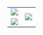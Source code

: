 
<table border="0">
  <tr>
    <td>
        <img align="center" src="https://github-readme-stats.vercel.app/api?username=evanhuang117&show_icons=true&theme=material-palenight" />
    </td>
    <td rowspan="2">
        <img align="center" src="https://github-readme-stats.vercel.app/api/top-langs?username=evanhuang117&theme=material-palenight" />
    </td>
  </tr>
  <tr>
    <td>
        <img align="center" src="https://github-readme-stats.vercel.app/api/wakatime?username=evanhuang117&layout=compact&theme=material-palenight&hide_title=true" />
    </td>
  </tr>
</table>
